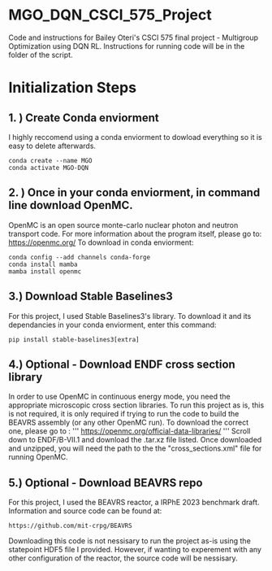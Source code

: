 # MGO_DQN_CSCI_575_Project
Code and instructions for Bailey Oteri's CSCI 575 final project - Multigroup Optimization using DQN RL.
Instructions for running code will be in the folder of the script. 
# Initialization Steps
## 1. ) Create Conda enviorment
I highly reccomend using a conda enviorment to dowload everything so it is easy to delete afterwards.
```
conda create --name MGO
conda activate MGO-DQN
```

## 2. ) Once in your conda enviorment, in command line download OpenMC.
OpenMC is an open source monte-carlo nuclear photon and neutron transport code.
For more information about the program itself, please go to: https://openmc.org/
To download in conda enviorment:
```
conda config --add channels conda-forge
conda install mamba
mamba install openmc
```
## 3.) Download Stable Baselines3
For this project, I used Stable Baselines3's library. To download it and its dependancies in your conda enviorment, enter this command: 
```
pip install stable-baselines3[extra]
```

## 4.) Optional - Download ENDF cross section library
In order to use OpenMC in continuous energy mode, you need the appropriate microscopic cross section libraries. To run this project as is, this is not required, it is only required if trying to run the code to build the BEAVRS assembly (or any other OpenMC run).
To download the correct one, please go to : 
'''
https://openmc.org/official-data-libraries/
'''
Scroll down to ENDF/B-VII.1 and download the .tar.xz file listed. Once downloaded and unzipped, you will need the path to the the "cross_sections.xml" file for running OpenMC. 
## 5.) Optional - Download BEAVRS repo
For this project, I used the BEAVRS reactor, a IRPhE 2023 benchmark draft. 
Information and source code can be found at: 
```
https://github.com/mit-crpg/BEAVRS
```
Downloading this code is not nessisary to run the project as-is using the statepoint HDF5 file I provided. However, if wanting to experement with any other configuration of the reactor, the source code will be nessisary. 
